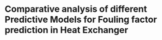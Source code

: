 # Comparative analysis of different Predictive Models for Fouling factor prediction in Heat Exchanger
